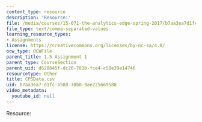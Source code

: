 ```yaml
---
content_type: resource
description: 'Resource:'
file: /media/courses/15-071-the-analytics-edge-spring-2017/b7aa3ea7d1fcb58d70b89ae225669588_CPSData.csv
file_type: text/comma-separated-values
learning_resource_types:
- Assignments
license: https://creativecommons.org/licenses/by-nc-sa/4.0/
ocw_type: OCWFile
parent_title: 1.5 Assignment 1
parent_type: CourseSection
parent_uid: d628845f-dc26-781b-fce4-c58e39e14746
resourcetype: Other
title: CPSData.csv
uid: b7aa3ea7-d1fc-b58d-70b8-9ae225669588
video_metadata:
  youtube_id: null
---
```

Resource: